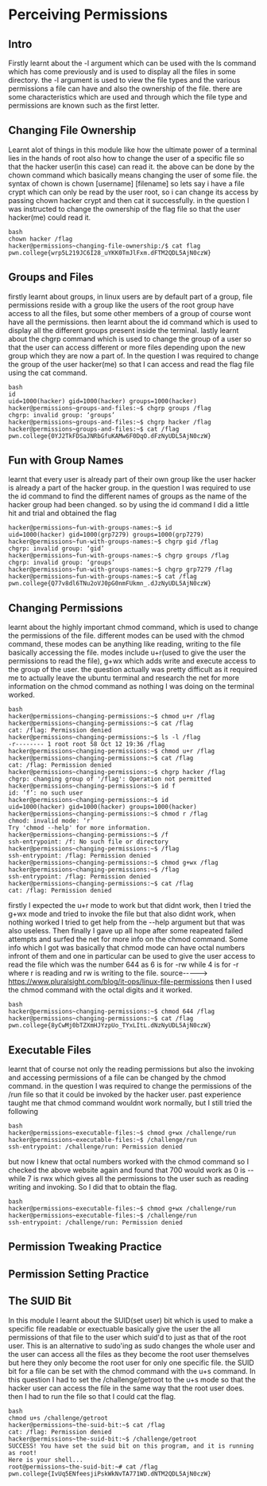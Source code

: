 # Perceiving Permissions
## Intro
Firstly learnt about the -l argument which can be used with the ls command which has come previously and is used to display all the files in some directory.
the -l argument is used to view the file types and the various permissions a file can have and also the ownership of the file.
there are some characteristics which are used and through which the file type and permissions are known such as the first letter.

## Changing File Ownership
Learnt alot of things in this module like how the ultimate power of a terminal lies in the hands of root also how to change the user of a specific file so that the hacker user(in this case) can read it.
the above can be done by the chown command which basically means changing the user of some file.
the syntax of chown is chown [username] [filename]
so lets say i have a file crypt which can only be read by the user root, so i can change its access by passing chown hacker crypt and then cat it successfully.
in the question I was instructed to change the ownership of the flag file so that the user hacker(me) could read it.
~~~
bash
chown hacker /flag
hacker@permissions~changing-file-ownership:/$ cat flag
pwn.college{wrp5L219JC6I28_uYKK0TmJlFxm.dFTM2QDL5AjN0czW}
~~~

## Groups and Files
firstly learnt about groups, in linux users are by default part of a group, file permissions reside with a group like the users of the root group have access to all the files, but some other members of a group of course wont have all the permissions.
then learnt about the id command which is used to display all the different groups present inside the terminal.
lastly learnt about the chgrp command which is used to change the group of a user so that the user can access different or more files depending upon the new group which they are now a part of.
In the question I was required to change the group of the user hacker(me) so that I can access and read the flag file using the cat command.
~~~
bash
id
uid=1000(hacker) gid=1000(hacker) groups=1000(hacker)
hacker@permissions~groups-and-files:~$ chgrp groups /flag
chgrp: invalid group: ‘groups’
hacker@permissions~groups-and-files:~$ chgrp hacker /flag
hacker@permissions~groups-and-files:~$ cat /flag
pwn.college{0YJ2TkFDSaJNRbGfuKAMw6F0DqO.dFzNyUDL5AjN0czW}
~~~


## Fun with Group Names
learnt that every user is already part of their own group like the user hacker is already a part of the hacker group.
in the question I was required to use the id command to find the different names of groups as the name of the hacker group had been changed.
so by using the id command I did a little hit and trial and obtained the flag
~~~
hacker@permissions~fun-with-groups-names:~$ id
uid=1000(hacker) gid=1000(grp7279) groups=1000(grp7279)
hacker@permissions~fun-with-groups-names:~$ chgrp gid /flag
chgrp: invalid group: ‘gid’
hacker@permissions~fun-with-groups-names:~$ chgrp groups /flag
chgrp: invalid group: ‘groups’
hacker@permissions~fun-with-groups-names:~$ chgrp grp7279 /flag
hacker@permissions~fun-with-groups-names:~$ cat /flag
pwn.college{Q77v8dl6TNu2oVJ0pG0nmFUkmn_.dJzNyUDL5AjN0czW}
~~~


## Changing Permissions
learnt about the highly important chmod command, which is used to change the permissions of the file.
different modes can be used with the chmod command, these modes can be anything like reading, writing to the file basically accessing the file.
modes include u+r(used to give the user the permissions to read the file), g+wx which adds write and execute access to the group of the user.
the question actually was pretty difficult as it required me to actually leave the ubuntu terminal and research the net for more information on the chmod command as nothing I was doing on the terminal worked.
~~~
bash
hacker@permissions~changing-permissions:~$ chmod u+r /flag
hacker@permissions~changing-permissions:~$ cat /flag
cat: /flag: Permission denied
hacker@permissions~changing-permissions:~$ ls -l /flag
-r-------- 1 root root 58 Oct 12 19:36 /flag
hacker@permissions~changing-permissions:~$ chmod u+r /flag
hacker@permissions~changing-permissions:~$ cat /flag
cat: /flag: Permission denied
hacker@permissions~changing-permissions:~$ chgrp hacker /flag
chgrp: changing group of '/flag': Operation not permitted
hacker@permissions~changing-permissions:~$ id f
id: ‘f’: no such user
hacker@permissions~changing-permissions:~$ id
uid=1000(hacker) gid=1000(hacker) groups=1000(hacker)
hacker@permissions~changing-permissions:~$ chmod r /flag
chmod: invalid mode: ‘r’
Try 'chmod --help' for more information.
hacker@permissions~changing-permissions:~$ /f
ssh-entrypoint: /f: No such file or directory
hacker@permissions~changing-permissions:~$ /flag
ssh-entrypoint: /flag: Permission denied
hacker@permissions~changing-permissions:~$ chmod g+wx /flag
hacker@permissions~changing-permissions:~$ /flag
ssh-entrypoint: /flag: Permission denied
hacker@permissions~changing-permissions:~$ cat /flag
cat: /flag: Permission denied
~~~
firstly I expected the u+r mode to work but that didnt work, then I tried the g+wx mode and tried to invoke the file but that also didnt work, when nothing worked I tried to get help from the --help argument but that was also useless.
Then finally I gave up all hope after some reapeated failed attempts and surfed the net for more info on the chmod command.
Some info which I got was basically that chmod mode can have octal numbers infront of them and one in particular can be used to give the user access to read the file which was the number 644 as 6 is for -rw while 4 is for -r where r is reading and rw is writing to the file.
source-----> https://www.pluralsight.com/blog/it-ops/linux-file-permissions
then I used the chmod command with the octal digits and it worked.
~~~
bash
hacker@permissions~changing-permissions:~$ chmod 644 /flag
hacker@permissions~changing-permissions:~$ cat /flag
pwn.college{8yCwMj0bTZXmHJYzpUo_TYxLItL.dNzNyUDL5AjN0czW}
~~~


## Executable Files
learnt that of course not only the reading permissions but also the invoking and accessing permissions of a file can be changed by the chmod command.
in the question I was required to change the permissions of the /run file so that it could be invoked by the hacker user.
past experience taught me that chmod command wouldnt work normally, but I still tried the following
~~~
bash
hacker@permissions~executable-files:~$ chmod g+wx /challenge/run
hacker@permissions~executable-files:~$ /challenge/run
ssh-entrypoint: /challenge/run: Permission denied
~~~
but now I knew that octal numbers worked with the chmod command so I checked the above website again and found that 700 would work as 0 is -- while 7 is rwx which gives all the permissions to the user such as reading writing and invoking.
So I did that to obtain the flag.
~~~
bash
hacker@permissions~executable-files:~$ chmod g+wx /challenge/run
hacker@permissions~executable-files:~$ /challenge/run
ssh-entrypoint: /challenge/run: Permission denied
~~~

## Permission Tweaking Practice
## Permission Setting Practice

## The SUID Bit
In this module I learnt about the SUID(set user) bit which is used to make a specific file readable or exectuable basically give the user the all permissions of that file to the user which suid'd to just as that of the root user.
This is an alternative to sudo'ing as sudo changes the whole user and the user can access all the files as they become the root user themselves but here they only become the root user for only one specific file.
the SUID bit for a file can be set with the chmod command with the u+s command.
In this question I had to set the /challenge/getroot to the u+s mode so that the hacker user can access the file in the same way that the root user does.
then I had to run the file so that I could cat the flag.
~~~
bash
chmod u+s /challenge/getroot
hacker@permissions~the-suid-bit:~$ cat /flag
cat: /flag: Permission denied
hacker@permissions~the-suid-bit:~$ /challenge/getroot
SUCCESS! You have set the suid bit on this program, and it is running as root!
Here is your shell...
root@permissions~the-suid-bit:~# cat /flag
pwn.college{IvUq5ENfeesjiPskWkNvTA771WD.dNTM2QDL5AjN0czW}
~~~




